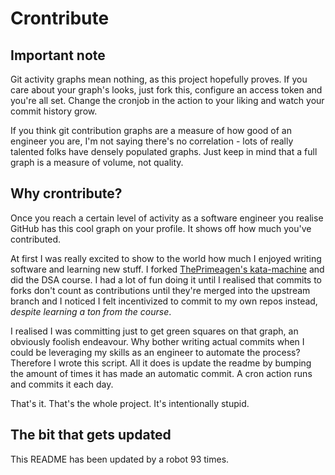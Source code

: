 # Crontribute

## Important note

Git activity graphs mean nothing, as this project hopefully proves. If you care about your graph's looks, just fork this, configure an access token and you're all set. Change the cronjob in the action to your liking and watch your commit history grow.

If you think git contribution graphs are a measure of how good of an engineer you are, I'm not saying there's no correlation - lots of really talented folks have densely populated graphs. Just keep in mind that a full graph is a measure of volume, not quality.

## Why crontribute?

Once you reach a certain level of activity as a software engineer you realise GitHub has this cool graph on your profile. It shows off how much you've contributed.

At first I was really excited to show to the world how much I enjoyed writing software and learning new stuff. I forked [ThePrimeagen's kata-machine](https://github.com/ThePrimeagen/kata-machine) and did the DSA course. I had a lot of fun doing it until I realised that commits to forks don't count as contributions until they're merged into the upstream branch and I noticed I felt incentivized to commit to my own repos instead, *despite learning a ton from the course*.

I realised I was committing just to get green squares on that graph, an obviously foolish endeavour. Why bother writing actual commits when I could be leveraging my skills as an engineer to automate the process? Therefore I wrote this script. All it does is update the readme by bumping the amount of times it has made an automatic commit. A cron action runs and commits it each day.

That's it. That's the whole project. It's intentionally stupid.

## The bit that gets updated

This README has been updated by a robot 93 times.
